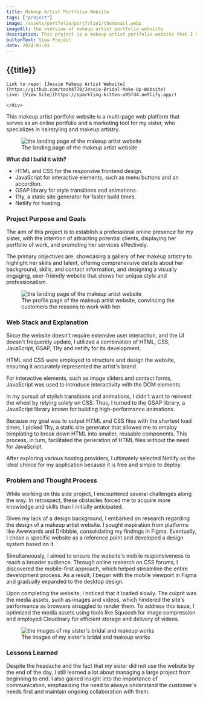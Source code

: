 ```yaml
---
title: Makeup Artist Portfolio Website
tags: ["project"]
image: /assets/portfolio/portfolio1/thumbnail.webp
imageAlt: the overview of makeup artist portfolio websiite
description: This project is a makeup artist portfolio website that I made for my sister to showcase her work, skills, and services. This site features landing page, portfolio page, and profile page.
buttonText: View Project
date: 2024-01-01
---
```


<article class="portfolio-page container">

## {{title}}

<div class="wrapper" markdown="1">

  <div class="portfolio-page__links" markdown="1">

    Link to repo: [Jessie Makeup Artist Website](https://github.com/teoh4770/Jessie-Bridal-Make-Up-Website)  
    Live: [View Site](https://sparkling-kitten-a95fd4.netlify.app/)

    </div> 

  This makeup artist portfolio website is a multi-page web platform that serves as an online portfolio and a marketing tool for my sister, who specializes in hairstyling and makeup artistry.

  
  <figure>
    <img src="/assets/portfolio/portfolio1/image1.webp" alt="the landing page of the makeup artist website">
    <figcaption>The landing page of the makeup artist website</figcaption>
  </figure>
  

  **What did I build it with?**
  - HTML and CSS for the responsive frontend design.
  - JavaScript for interactive elements, such as menu buttons and an accordion.
  - GSAP library for style transitions and animations.
  - 11ty, a static site generator for faster build times.
  - Netlify for hosting.
</div>

### Project Purpose and Goals
<div class="wrapper" markdown="1">
  The aim of this project is to establish a professional online presence for my sister, with the intention of attracting potential clients, displaying her portfolio of work, and promoting her services effectively.  

  The primary objectives are: showcasing a gallery of her makeup artistry to highlight her skills and talent, offering comprehensive details about her background, skills, and contact information, and designing a visually engaging, user-friendly website that shows her unique style and professionalism.

  <figure>
    <img src="/assets/portfolio/portfolio1/image3.webp" alt="the landing page of the makeup artist website">
    <figcaption>The profile page of the makeup artist website, convincing the customers the reasons to work with her</figcaption>
  </figure>

</div>

### Web Stack and Explanation
<div class="wrapper" markdown="1">
Since the website doesn't require extensive user interaction, and the UI doesn't frequently update, I utilized a combination of HTML, CSS, JavaScript, GSAP, 11ty and netlify for its development.

HTML and CSS were employed to structure and design the website, ensuring it accurately represented the artist's brand.

For interactive elements, such as image sliders and contact forms, JavaScript was used to introduce interactivity with the DOM elements.

In my pursuit of stylish transitions and animations, I didn't want to reinvent the wheel by relying solely on CSS. Thus, I turned to the GSAP library, a JavaScript library known for building high-performance animations.

Because my goal was to output HTML and CSS files with the shortest load times, I picked 11ty, a static site generator that allowed me to employ templating to break down HTML into smaller, reusable components. This process, in turn, facilitated the generation of HTML files without the need for JavaScript.

After exploring various hosting providers, I ultimately selected Netlify as the ideal choice for my application because it is free and simple to deploy.
</div>

### Problem and Thought Process
<div class="wrapper" markdown="1">
While working on this side project, I encountered several challenges along the way. In retrospect, these obstacles forced me to acquire more knowledge and skills than I initially anticipated.

Given my lack of a design background, I embarked on research regarding the design of a makeup artist website. I sought inspiration from platforms like Awwwards and Dribbble, consolidating my findings in Figma. Eventually, I chose a specific website as a reference point and developed a design system based on it.

Simultaneously, I aimed to ensure the website's mobile responsiveness to reach a broader audience. Through online research on CSS forums, I discovered the mobile-first approach, which helped streamline the entire development process. As a result, I began with the mobile viewport in Figma and gradually expanded to the desktop design.

Upon completing the website, I noticed that it loaded slowly. The culprit was the media assets, such as images and videos, which hindered the site's performance as browsers struggled to render them. To address this issue, I optimized the media assets using tools like Squoosh for image compression and employed Cloudinary for efficient storage and delivery of videos.

<figure>
    <img src="/assets/portfolio/portfolio1/image2.webp" alt="the images of my sister's bridal and makeup works">
    <figcaption>The images of my sister's bridal and makeup works</figcaption>
  </figure>

</div>

### Lessons Learned
<div class="wrapper" markdown="1">
Despite the headache and the fact that my sister did not use the website by the end of the day, I still learned a lot about managing a large project from beginning to end. I also gained insight into the importance of communication, emphasizing the need to always understand the customer's needs first and maintain ongoing collaboration with them.
</div>

</article>
